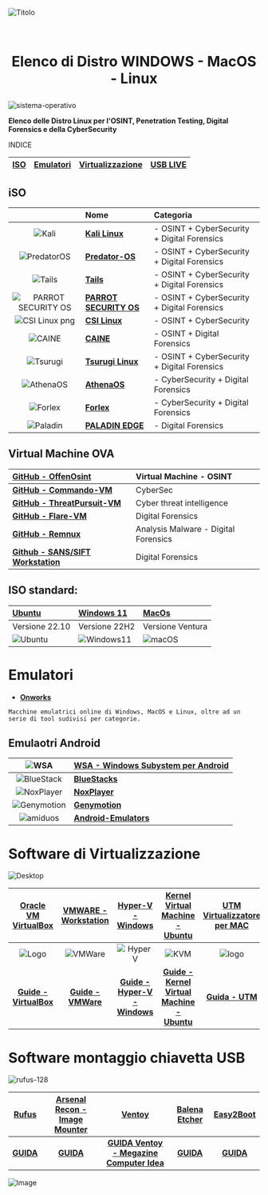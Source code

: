 
![Titolo](https://user-images.githubusercontent.com/98583912/199348596-cfb5765a-47b4-4e3b-b9f7-5ad80927289b.gif)

# <p align="center" size="5"><br><b>Elenco di Distro WINDOWS - MacOS - Linux</b></p>

![sistema-operativo](https://user-images.githubusercontent.com/98583912/191450193-36100a5d-4c2e-4a75-b4b3-5bf1e2e2eac1.jpg)

**Elenco delle Distro Linux per l'OSINT, Penetration Testing, Digital Forensics e della CyberSecurity**

INDICE

|[**ISO**](https://github.com/CScorza/DistroForensics#iso)|[**Emulatori**](https://github.com/CScorza/DistroForensics#emulatori)|[**Virtualizzazione**](https://github.com/CScorza/DistroForensics#software-di-virtualizzazione)|[**USB LIVE**](https://github.com/CScorza/DistroForensics#software-montaggio-chiavetta-usb)|
| :---: | :---: | :---: | :---: |

## iSO 
||**Nome**|**Categoria**|
| :---: | :--- | :--- |
|![Kali](https://user-images.githubusercontent.com/98583912/200108477-6d161e91-cb9e-4e1e-9090-2a1e0810d5ba.gif)|[**Kali Linux**](https://bit.ly/hj265_kali)| - OSINT + CyberSecurity + Digital Forensics|
|![PredatorOS](https://user-images.githubusercontent.com/98583912/200109889-a6b0ee85-250f-4064-b18d-89aa36ee4c70.gif)|[**Predator-OS**](https://predator-os.com)| - OSINT + CyberSecurity + Digital Forensics|
|![Tails](https://user-images.githubusercontent.com/98583912/200109155-101196ac-c93f-4597-a1a7-df77fdb75328.gif)|[**Tails**](https://bit.ly/hj265_tails)| - OSINT + CyberSecurity + Digital Forensics|
|![PARROT SECURITY OS](https://user-images.githubusercontent.com/98583912/200109210-feb42746-0141-4312-afdb-75783eb8d583.gif)|[**PARROT SECURITY OS**](https://lnkd.in/d4z-SWut)| - OSINT + CyberSecurity + Digital Forensics|
|![CSI Linux png](https://user-images.githubusercontent.com/98583912/200109366-a0f79a3f-d7c9-420d-9d15-bd788599d394.gif)|[**CSI Linux**](https://lnkd.in/dw5su-Cj)| - OSINT + CyberSecurity|
|![CAINE](https://user-images.githubusercontent.com/98583912/200109408-7b7a5c59-4c72-46a5-9e34-7e31d94b5e46.gif)|[**CAINE**](https://bit.ly/hj265_caine)| - OSINT + Digital Forensics |
|![Tsurugi](https://user-images.githubusercontent.com/98583912/200109462-8db925e1-cd4c-4512-9e86-88f9288d0282.gif)|[**Tsurugi Linux**](https://lnkd.in/dat5feg5)| - OSINT + CyberSecurity + Digital Forensics|
|![AthenaOS](https://user-images.githubusercontent.com/98583912/200109607-762c159e-6eed-4f77-8296-e1f88e0b9c5e.gif)|[**AthenaOS**](https://lnkd.in/dp_XPTH6)| - CyberSecurity + Digital Forensics|
|![Forlex](https://user-images.githubusercontent.com/98583912/200109947-147dfdd4-ab95-4f45-9dbd-d66a1d9971d4.gif)|[**Forlex**](https://lnkd.in/dtXW7yv2)| - CyberSecurity + Digital Forensics|
|![Paladin](https://user-images.githubusercontent.com/98583912/200123619-f4cdb6c2-e11a-4985-9fe1-91d5f5937242.gif)|[**PALADIN EDGE**](https://sumuri.com/product/paladin-edge-64-bit/)| - Digital Forensics|

## Virtual Machine OVA
|[**GitHub - OffenOsint**](https://lnkd.in/dCjvQ8QG)|Virtual Machine - OSINT|
| :--- | :--- |
|[**GitHub - Commando-VM**](https://lnkd.in/dVvG5Ctp)|CyberSec|
|[**GitHub - ThreatPursuit-VM**](https://github.com/mandiant/ThreatPursuit-VM)|Cyber threat intelligence|
|[**GitHub - Flare-VM**](https://github.com/mandiant/flare-vm)|Digital Forensics| 
|[**GitHub - Remnux**](https://remnux.org/)|Analysis Malware - Digital Forensics|
|[**Github - SANS/SIFT Workstation**](https://www.sans.org/tools/sift-workstation/)| Digital Forensics|

## ISO standard:
|[**Ubuntu**](https://lnkd.in/deF4wffK)|[**Windows 11**](https://lnkd.in/dRbe3-YZ)|[**MacOs**](https://lnkd.in/djqJXc7R)|
| :--- | :--- | :--- |
|Versione 22.10|Versione 22H2|Versione Ventura|
|![Ubuntu](https://user-images.githubusercontent.com/98583912/200110247-dd094fc5-2eb5-42a3-9bda-d86990695ecf.gif)|![Windows11](https://user-images.githubusercontent.com/98583912/200110260-c2b4e097-393d-4ef5-b14b-faab2624e0fd.gif)|![macOS](https://user-images.githubusercontent.com/98583912/200110270-63560dc7-19d5-4acc-89ac-8889ec426a1d.gif)|

# Emulatori

- [**Onworks**](https://www.onworks.net/)
```
Macchine emulatrici online di Windows, MacOS e Linux, oltre ad un serie di tool sudivisi per categorie.
```
## Emulaotri Android
|![WSA](https://user-images.githubusercontent.com/98583912/200107968-55c3a046-aa09-4dfe-8067-bb76b9e6a4a3.gif)|[**WSA - Windows Subystem per Android**](https://learn.microsoft.com/it-it/windows/android/wsa/)|
| :---: | :--- |
|![BlueStack](https://user-images.githubusercontent.com/98583912/200108066-6c99b593-0052-4d88-a5e0-94dd027e96cb.gif)|[**BlueStacks**](https://www.bluestacks.com/it/index.html)|
|![NoxPlayer](https://user-images.githubusercontent.com/98583912/200108231-03fd0142-0c8e-4508-b40e-f8aaae8bdc28.gif)|[**NoxPlayer**](https://www.bignox.com/)|
|![Genymotion](https://user-images.githubusercontent.com/98583912/200108127-c6196594-5712-49f0-a8e8-1c26723cd3e8.gif)|[**Genymotion**](https://www.genymotion.com/)|
|![amiduos](https://user-images.githubusercontent.com/98583912/200108184-bb6be3d8-40c7-4463-b2f5-9ec07d209ac2.gif)|[**Android-Emulators**](https://android-emulators.com/amiduos)|


# Software di Virtualizzazione 
![Desktop](https://user-images.githubusercontent.com/98583912/200107060-5b8fe295-4e99-47df-9b4d-e8910afd15cf.gif)

|[**Oracle VM VirtualBox**](https://www.virtualbox.org/)|[**VMWARE - Workstation**](https://www.vmware.com/it/products/workstation-pro.html)|[**Hyper-V - Windows**](https://learn.microsoft.com/it-it/virtualization/hyper-v-on-windows/quick-start/enable-hyper-v)|[**Kernel Virtual Machine - Ubuntu**](https://www.linux-kvm.org/page/Main_Page)|[**UTM Virtualizzatore per MAC**](https://mac.getutm.app/)|
| :---: | :---: | :---: | :---: | :---: |
|![Logo](https://user-images.githubusercontent.com/98583912/200106772-d95c27c3-80e2-4f9d-b1b6-d286dc062ae6.gif)|![VMWare](https://user-images.githubusercontent.com/98583912/200106780-b256e684-4c15-4ecb-84e0-485f401522ef.gif)|![Hyper V](https://user-images.githubusercontent.com/98583912/200106918-b77994a9-44ec-4188-afee-142f89d8b473.gif)|![KVM](https://user-images.githubusercontent.com/98583912/200106922-a4618181-f88c-4025-9baa-3298273585fa.gif)|![logo](https://user-images.githubusercontent.com/98583912/205454627-85f75d01-88ec-4b6a-ab7e-638b39550e48.png)|
|[**Guide - VirtualBox**](https://www.aranzulla.it/come-usare-virtualbox-1054804.html)|[**Guide - VMWare**](https://www.aranzulla.it/come-virtualizzare-con-vmware-29315.html)|[**Guide - Hyper-V - Windows**](https://learn.microsoft.com/it-it/virtualization/hyper-v-on-windows/quick-start/create-virtual-machine)|[**Guide - Kernel Virtual Machine - Ubuntu**](https://ubuntu.com/blog/kvm-hyphervisor)|[**Guida - UTM**](https://docs.getutm.app/)|


# Software montaggio chiavetta USB
![rufus-128](https://user-images.githubusercontent.com/98583912/191453153-342a2017-bb4e-4893-a078-5ea43d9d716b.png)

|[**Rufus**](https://rufus.ie/it/)|[**Arsenal Recon - Image Mounter**](https://arsenalrecon.com/products/arsenal-image-mounter)|[**Ventoy**](https://www.ventoy.net/en/index.html)|[**Balena Etcher**](https://www.balena.io/etcher/)|[**Easy2Boot**](https://easy2boot.xyz/)
| :---: | :---: | :---: | :---: | :---: |
|[**GUIDA**](https://www.ilsoftware.it/articoli.asp?tag=Rufus-guida-all-uso-del-programma-per-creare-supporti-avviabili_15137)|[**GUIDA**](https://arsenalrecon.com/arsenal-image-mounter-aim-walkthrough)|[**GUIDA Ventoy - Megazine Computer Idea**](https://github.com/CScorza/DistroForensics/files/10019777/VENTOY.pdf)|[**GUIDA**](https://it.manuals.plus/batocera/balena-etcher-software-manual)|[**GUIDA**](https://www.ilsoftware.it/articoli.asp?tag=Chiavetta-USB-bootable-come-prepararla_12763)

![Image](https://user-images.githubusercontent.com/98583912/202136602-5a6862a0-4d6e-4544-a0d2-e45d12f331be.gif)

